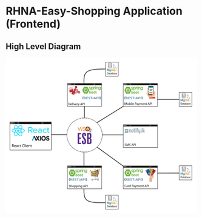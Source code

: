 # RHNA-Easy-Shopping Application (Frontend)

## High Level Diagram

<img src="https://github.com/paradocx96/Shopping-Application-SpringBoot/blob/main/Diagram.jpg">
